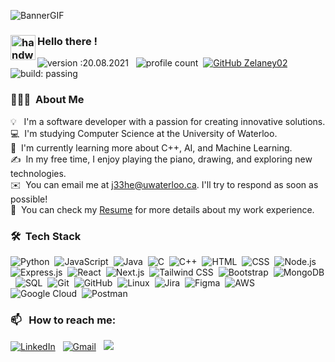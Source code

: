 ![BannerGIF](https://visme.co/blog/wp-content/uploads/2020/06/Header-3.gif)

### <img alt="handwavegif" src="https://user-images.githubusercontent.com/39513876/112366216-8cfe7400-8cfe-11eb-8116-7d3dbae20e97.gif" width='40' align="left"/> Hello there !
![version :20.08.2021](https://img.shields.io/badge/version-20.08.2021-informational) &nbsp;
![profile count](https://komarev.com/ghpvc/?username=Zelaney02&color=red)&nbsp;
[![GitHub Zelaney02](https://img.shields.io/github/followers/Zelaney02?label=follow&style=social)](https://github.com/Zelaney02)&nbsp;
![build: passing](https://img.shields.io/badge/build-passing-success)

### 👨🏻‍💻 &nbsp;About Me

💡 &nbsp; I'm a software developer with a passion for creating innovative solutions. \
💻 &nbsp;I'm studying Computer Science at the University of Waterloo. \
🌱 &nbsp;I'm currently learning more about C++, AI, and Machine Learning. \
✍️ &nbsp;In my free time, I enjoy playing the piano, drawing, and exploring new technologies. \
✉️ &nbsp;You can email me at j33he@uwaterloo.ca. I'll try to respond as soon as possible! \
📄 &nbsp;You can check my [Resume](https://drive.google.com/file/d/13WjtcnhG8SBaxh7394lhuZcUQNUuJ-h2/view?usp=sharing) for more details about my work experience.

### 🛠 &nbsp;Tech Stack

![Python](https://img.shields.io/badge/-Python-05122A?style=flat&logo=python)&nbsp;
![JavaScript](https://img.shields.io/badge/-JavaScript-05122A?style=flat&logo=javascript)&nbsp;
![Java](https://img.shields.io/badge/-Java-05122A?style=flat&logo=Java&logoColor=FFA518)&nbsp;
![C](https://img.shields.io/badge/-C-05122A?style=flat&logo=C&logoColor=A8B9CC)&nbsp;
![C++](https://img.shields.io/badge/-C++-05122A?style=flat&logo=C%2B%2B&logoColor=00599C)&nbsp;
![HTML](https://img.shields.io/badge/-HTML-05122A?style=flat&logo=HTML5)&nbsp;
![CSS](https://img.shields.io/badge/-CSS-05122A?style=flat&logo=CSS3&logoColor=1572B6)&nbsp;
![Node.js](https://img.shields.io/badge/-Node.js-05122A?style=flat&logo=node.js)&nbsp;
![Express.js](https://img.shields.io/badge/-Express.js-05122A?style=flat&logo=express)&nbsp;
![React](https://img.shields.io/badge/-React-05122A?style=flat&logo=react)&nbsp;
![Next.js](https://img.shields.io/badge/-Next.js-05122A?style=flat&logo=next.js)&nbsp;
![Tailwind CSS](https://img.shields.io/badge/-Tailwind%20CSS-05122A?style=flat&logo=tailwindcss)&nbsp;
![Bootstrap](https://img.shields.io/badge/-Bootstrap-05122A?style=flat&logo=bootstrap&logoColor=563D7C)&nbsp;
![MongoDB](https://img.shields.io/badge/-MongoDB-05122A?style=flat&logo=mongodb)&nbsp;
![SQL](https://img.shields.io/badge/-SQL-05122A?style=flat&logo=sqlite)&nbsp;
![Git](https://img.shields.io/badge/-Git-05122A?style=flat&logo=git)&nbsp;
![GitHub](https://img.shields.io/badge/-GitHub-05122A?style=flat&logo=github)&nbsp;
![Linux](https://img.shields.io/badge/-Linux-05122A?style=flat&logo=linux)&nbsp;
![Jira](https://img.shields.io/badge/-Jira-05122A?style=flat&logo=jira)&nbsp;
![Figma](https://img.shields.io/badge/-Figma-05122A?style=flat&logo=figma)&nbsp;
![AWS](https://img.shields.io/badge/-AWS-05122A?style=flat&logo=amazon-aws)&nbsp;
![Google Cloud](https://img.shields.io/badge/-Google%20Cloud-05122A?style=flat&logo=google-cloud)&nbsp;
![Postman](https://img.shields.io/badge/-Postman-05122A?style=flat&logo=postman)&nbsp;

### 📫 &nbsp; How to reach me:

<a href="https://www.linkedin.com/in/jane-he-a48b3b21a/"><img alt="LinkedIn" src="https://img.shields.io/badge/linkedin%20-%230077B5.svg?&style=flat&logo=linkedin&logoColor=white"/></a> &nbsp;
<a href="mailto:j33he@uwaterloo.ca"><img alt="Gmail" src="https://img.shields.io/badge/Gmail-D14836?style=flat&logo=gmail&logoColor=white" /></a> &nbsp;
<a href="https://instagram.com/jane_hehe_"><img src="https://img.shields.io/badge/-@jane__hehe__-E4405F?style=flat&logo=Instagram&logoColor=white"/></a> &nbsp;
